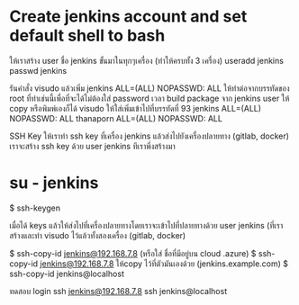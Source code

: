 # Create jenkins account and set default shell to bash
ให้เราสร้าง user ชื่อ jenkins ขั้นมาในทุกๆเครื่อง (ทำให้ครบทั้ง 3 เครื่อง)
useradd jenkins
passwd jenkins

รันคำสั่ง visudo แล้วเพิ่ม jenkins ALL=(ALL)       NOPASSWD: ALL ให้ทำต่อจากบรรทัดของ root ที่ทำเช่นนี้เพื่อที่จะได้ไม่ต้องใส่ password เวลา build package จาก jenkins user
ให้ copy หรือพิมพ์เองก็ได้ 
visudo
ให้ใส่เพิ่มเข้าไปที่บรรทัดที่ 93 
jenkins ALL=(ALL)       NOPASSWD: ALL 
thanaporn ALL=(ALL)       NOPASSWD: ALL 

SSH Key
ให้เราทำ ssh key ที่เครื่อง jenkins แล้วส่งไปยังเครื่องปลายทาง (gitlab, docker)
เราจะสร้าง ssh key ด้วย user jenkins ทีเราพึ่งสร้างมา
# su - jenkins
$ ssh-keygen

เมื่อได้ keys แล้วให้ส่งไปที่เครื่องปลายทางโดยเราจะเข้าไปที่ปลายทางด้วย user jenkins (ที่เราสร้างและทำ visudo ไว้แล้วทั้งสองเครื่อง (gitlab, docker)

$ ssh-copy-id jenkins@192.168.7.8 (หรือใส่ ชื่อที่มีอยู่บน cloud .azure)
$ ssh-copy-id jenkins@192.168.7.8
ให้copy ไว้ที่ตัวมันเองด้วย (jenkins.example.com)
$ ssh-copy-id jenkins@localhost

ทดสอบ login
ssh jenkins@192.168.7.8
ssh jenkins@localhost

